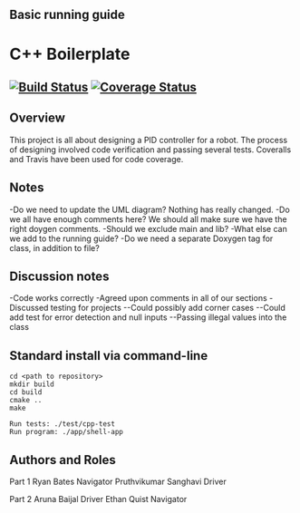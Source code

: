 ## Basic running guide

# C++ Boilerplate
[![Build Status](https://travis-ci.org/Pruthvi-Sanghavi/Pid_group10_team2.svg?branch=master)](https://travis-ci.org/Pruthvi-Sanghavi/Pid_group10_team2)
[![Coverage Status](https://coveralls.io/repos/github/Pruthvi-Sanghavi/Pid_group10_team2/badge.svg?branch=master)](https://coveralls.io/github/Pruthvi-Sanghavi/Pid_group10_team2?branch=master)
---

## Overview

This project is all about designing a PID controller for a robot. The process of designing involved code verification and passing several tests. Coveralls and Travis have been used for code coverage.

## Notes

-Do we need to update the UML diagram? Nothing has really changed. 
-Do we all have enough comments here? We should all make sure we have the right doygen comments. 
-Should we exclude main and lib? 
-What else can we add to the running guide? 
-Do we need a separate Doxygen tag for class, in addition to file?

## Discussion notes

-Code works correctly 
-Agreed upon comments in all of our sections 
-Discussed testing for projects 
--Could possibly add corner cases 
--Could add test for error detection and null inputs 
--Passing illegal values into the class

## Standard install via command-line
```
cd <path to repository>
mkdir build
cd build
cmake ..
make

Run tests: ./test/cpp-test
Run program: ./app/shell-app
```

## Authors and Roles
Part 1
Ryan Bates                 Navigator
Pruthvikumar Sanghavi      Driver

Part 2
Aruna Baijal			         Driver
Ethan Quist				         Navigator
